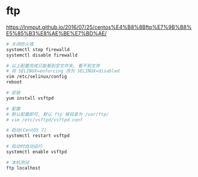 # ftp

<https://lnmput.github.io/2016/07/25/centos%E4%B8%8Bftp%E7%9B%B8%E5%85%B3%E8%AE%BE%E7%BD%AE/>

```bash
# 关闭防火墙
systemctl stop firewalld
systemctl disable firewalld

# 以上配置完成只能看到空文件夹, 看不到文件
# 将 SELINUX=enforcing 改为 SELINUX=disabled
vim /etc/selinux/config
reboot

# 安装
yum install vsftpd

# 配置
# 默认配置即可, 默认 ftp 根目录为 /var/ftp/
# vim /etc/vsftpd/vsftpd.conf

# 启动(CentOS 7)
systemctl restart vsftpd

# 启动时自动运行
systemctl enable vsftpd

# 本机测试
ftp localhost
```